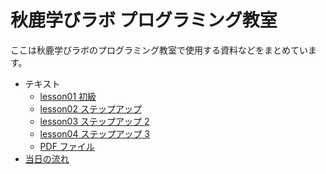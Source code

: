 # 秋鹿学びラボ プログラミング教室

ここは秋鹿学びラボのプログラミング教室で使用する資料などをまとめています。

- テキスト
  - [lesson01 初級](text/lesson01/README.md)
  - [lesson02 ステップアップ](text/lesson02/README.md)
  - [lesson03 ステップアップ 2](text/lesson03/README.md)
  - [lesson04 ステップアップ 3](text/lesson04/README.md)
  - [PDF ファイル](text/pdf)
- [当日の流れ](text/script.md)
